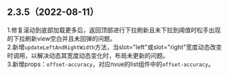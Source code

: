 ## 2.3.5（2022-08-11）
1.修复滚动到底部加载更多后，返回顶部进行下拉刷新且未下拉到阈值时松手出现的下拉刷新view空白并且未回弹的问题。  
2.新增`updateLeftAndRightWidth`方法，当slot="left"或slot="right"宽度动态改变时调用，以解决动态其宽度动态变化时，布局未更新的问题。  
3.新增props：`offset-accuracy`，对应nvue的list组件中的`offset-accuracy`。
